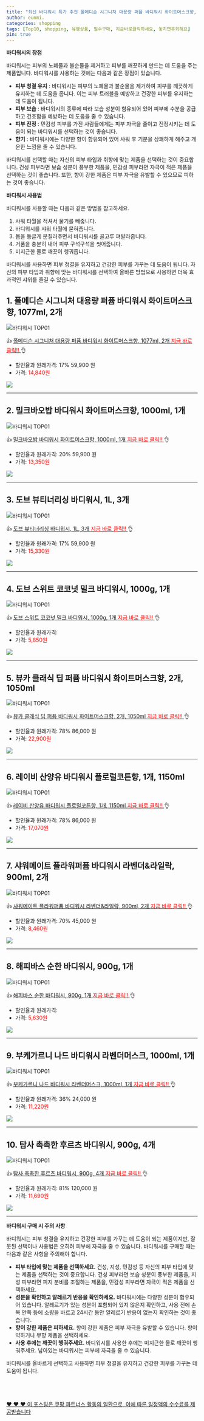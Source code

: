 ```yaml
---
title: "최신 바디워시 특가 추천 폴메디슨 시그니처 대용량 퍼퓸 바디워시 화이트머스크향, 1077ml, 2개 비교 장점"
author: eunmi.
categories: shopping
tags: [Top10, shopping, 유행상품, 필수구매, 지금바로클릭하세요, 놓치면후회해요]
pin: true
---
```

**바디워시의 장점**

바디워시는 피부의 노폐물과 불순물을 제거하고 피부를 깨끗하게 만드는 데 도움을 주는 제품입니다. 바디워시를 사용하는 것에는 다음과 같은 장점이 있습니다.

* **피부 청결 유지** : 바디워시는 피부의 노폐물과 불순물을 제거하여 피부를 깨끗하게 유지하는 데 도움을 줍니다. 이는 피부 트러블을 예방하고 건강한 피부를 유지하는 데 도움이 됩니다.
* **피부 보습** : 바디워시의 종류에 따라 보습 성분이 함유되어 있어 피부에 수분을 공급하고 건조함을 예방하는 데 도움을 줄 수 있습니다.
* **피부 진정** : 민감성 피부를 가진 사람들에게는 피부 자극을 줄이고 진정시키는 데 도움이 되는 바디워시를 선택하는 것이 좋습니다.
* **향기** : 바디워시에는 다양한 향이 함유되어 있어 샤워 후 기분을 상쾌하게 해주고 개운한 느낌을 줄 수 있습니다.

바디워시를 선택할 때는 자신의 피부 타입과 취향에 맞는 제품을 선택하는 것이 중요합니다. 건성 피부라면 보습 성분이 풍부한 제품을, 민감성 피부라면 자극이 적은 제품을 선택하는 것이 좋습니다. 또한, 향이 강한 제품은 피부 자극을 유발할 수 있으므로 피하는 것이 좋습니다.

**바디워시 사용법**

바디워시를 사용할 때는 다음과 같은 방법을 참고하세요.

1. 샤워 타월을 적셔서 물기를 빼줍니다.
2. 바디워시를 샤워 타월에 묻혀줍니다.
3. 몸을 둥글게 문질러주면서 바디워시를 골고루 펴발라줍니다.
4. 거품을 충분히 내어 피부 구석구석을 씻어줍니다.
5. 미지근한 물로 깨끗이 헹궈줍니다.

바디워시를 사용하면 피부 청결을 유지하고 건강한 피부를 가꾸는 데 도움이 됩니다. 자신의 피부 타입과 취향에 맞는 바디워시를 선택하여 올바른 방법으로 사용하면 더욱 효과적인 샤워를 즐길 수 있습니다.

   

## 1. 폴메디슨 시그니처 대용량 퍼퓸 바디워시 화이트머스크향, 1077ml, 2개

![바디워시 TOP01](https://thumbnail9.coupangcdn.com/thumbnails/remote/230x230ex/image/retail/images/968863524082504-bff629c2-6493-442d-bbb2-94c971aa058b.jpg)


👍 [폴메디슨 시그니처 대용량 퍼퓸 바디워시 화이트머스크향, 1077ml, 2개 <font color=red> 지금 바로 클릭!! </font> ](https://link.coupang.com/re/AFFSDP?lptag=AF3617701&subid=GithubCoopas&pageKey=1319773082&traceid=V0-153&itemId=18626932440&vendorItemId=70336612479) 👌 


- 할인율과 원래가격: 17%  59,900   원
- 가격: <span style='color:red'>14,840원</span>

[![](/discount_price.png)](https://link.coupang.com/re/AFFSDP?lptag=AF3617701&subid=GithubCoopas&pageKey=1319773082&traceid=V0-153&itemId=18626932440&vendorItemId=70336612479)

---


   

## 2. 밀크바오밥 바디워시 화이트머스크향, 1000ml, 1개

![바디워시 TOP01](https://thumbnail7.coupangcdn.com/thumbnails/remote/230x230ex/image/retail/images/8482837743571141-a1b150da-62d3-4ae6-8158-d6931aa7d859.jpg)


👍 [밀크바오밥 바디워시 화이트머스크향, 1000ml, 1개 <font color=red> 지금 바로 클릭!! </font> ](https://link.coupang.com/re/AFFSDP?lptag=AF3617701&subid=GithubCoopas&pageKey=181699807&traceid=V0-153&itemId=520561494&vendorItemId=85694345825) 👌 


- 할인율과 원래가격: 20%  59,900   원
- 가격: <span style='color:red'>13,350원</span>

[![](/discount_price.png)](https://link.coupang.com/re/AFFSDP?lptag=AF3617701&subid=GithubCoopas&pageKey=181699807&traceid=V0-153&itemId=520561494&vendorItemId=85694345825)

---


   

## 3. 도브 뷰티너리싱 바디워시, 1L, 3개

![바디워시 TOP01](https://thumbnail8.coupangcdn.com/thumbnails/remote/230x230ex/image/retail/images/1ac1ce79-df62-43ee-9cb6-bc584492921a431989519569915803.png)


👍 [도브 뷰티너리싱 바디워시, 1L, 3개 <font color=red> 지금 바로 클릭!! </font> ](https://link.coupang.com/re/AFFSDP?lptag=AF3617701&subid=GithubCoopas&pageKey=7038372076&traceid=V0-153&itemId=19586336216&vendorItemId=86693769960) 👌 


- 할인율과 원래가격: 17%  59,900   원
- 가격: <span style='color:red'>15,330원</span>

[![](/discount_price.png)](https://link.coupang.com/re/AFFSDP?lptag=AF3617701&subid=GithubCoopas&pageKey=7038372076&traceid=V0-153&itemId=19586336216&vendorItemId=86693769960)

---


   

## 4. 도브 스위트 코코넛 밀크 바디워시, 1000g, 1개

![바디워시 TOP01](https://thumbnail9.coupangcdn.com/thumbnails/remote/230x230ex/image/retail/images/2280805147423874-d21e7290-fbf8-498a-8ab2-4a828e180297.png)


👍 [도브 스위트 코코넛 밀크 바디워시, 1000g, 1개 <font color=red> 지금 바로 클릭!! </font> ](https://link.coupang.com/re/AFFSDP?lptag=AF3617701&subid=GithubCoopas&pageKey=7418734560&traceid=V0-153&itemId=19239284628&vendorItemId=3633486269) 👌 


- 할인율과 원래가격: 
- 가격: <span style='color:red'>5,850원</span>

[![](/discount_price.png)](https://link.coupang.com/re/AFFSDP?lptag=AF3617701&subid=GithubCoopas&pageKey=7418734560&traceid=V0-153&itemId=19239284628&vendorItemId=3633486269)

---


   

## 5. 뷰카 클래식 딥 퍼퓸 바디워시 화이트머스크향, 2개, 1050ml

![바디워시 TOP01](https://thumbnail10.coupangcdn.com/thumbnails/remote/230x230ex/image/retail/images/7299383896622575-afdb4a29-b959-41ca-af86-1228570eb5f6.jpg)


👍 [뷰카 클래식 딥 퍼퓸 바디워시 화이트머스크향, 2개, 1050ml <font color=red> 지금 바로 클릭!! </font> ](https://link.coupang.com/re/AFFSDP?lptag=AF3617701&subid=GithubCoopas&pageKey=7492429776&traceid=V0-153&itemId=19594702362&vendorItemId=86702005128) 👌 


- 할인율과 원래가격: 78%  86,000   원
- 가격: <span style='color:red'>22,900원</span>

[![](/discount_price.png)](https://link.coupang.com/re/AFFSDP?lptag=AF3617701&subid=GithubCoopas&pageKey=7492429776&traceid=V0-153&itemId=19594702362&vendorItemId=86702005128)

---


   

## 6. 레이비 산양유 바디워시 플로럴코튼향, 1개, 1150ml

![바디워시 TOP01](https://thumbnail9.coupangcdn.com/thumbnails/remote/230x230ex/image/retail/images/732731916370401-d3e27311-4c8e-4d88-8462-a691951ff4bd.jpg)


👍 [레이비 산양유 바디워시 플로럴코튼향, 1개, 1150ml <font color=red> 지금 바로 클릭!! </font> ](https://link.coupang.com/re/AFFSDP?lptag=AF3617701&subid=GithubCoopas&pageKey=7255542696&traceid=V0-153&itemId=15702623244&vendorItemId=72028780099) 👌 


- 할인율과 원래가격: 78%  86,000   원
- 가격: <span style='color:red'>17,070원</span>

[![](/discount_price.png)](https://link.coupang.com/re/AFFSDP?lptag=AF3617701&subid=GithubCoopas&pageKey=7255542696&traceid=V0-153&itemId=15702623244&vendorItemId=72028780099)

---


   

## 7. 샤워메이트 플라워퍼퓸 바디워시 라벤더&라일락, 900ml, 2개

![바디워시 TOP01](https://thumbnail10.coupangcdn.com/thumbnails/remote/230x230ex/image/retail/images/539315443401621-2f689327-a4b0-42d0-8132-eee0a10c1b96.jpg)


👍 [샤워메이트 플라워퍼퓸 바디워시 라벤더&라일락, 900ml, 2개 <font color=red> 지금 바로 클릭!! </font> ](https://link.coupang.com/re/AFFSDP?lptag=AF3617701&subid=GithubCoopas&pageKey=189612770&traceid=V0-153&itemId=276090414&vendorItemId=3003090998) 👌 


- 할인율과 원래가격: 70%  45,000   원
- 가격: <span style='color:red'>8,460원</span>

[![](/discount_price.png)](https://link.coupang.com/re/AFFSDP?lptag=AF3617701&subid=GithubCoopas&pageKey=189612770&traceid=V0-153&itemId=276090414&vendorItemId=3003090998)

---


   

## 8. 해피바스 순한 바디워시, 900g, 1개

![바디워시 TOP01](https://thumbnail8.coupangcdn.com/thumbnails/remote/230x230ex/image/retail/images/2022/12/27/11/9/3b9a74d5-9d5e-4e58-8213-f78559cf7b58.jpg)


👍 [해피바스 순한 바디워시, 900g, 1개 <font color=red> 지금 바로 클릭!! </font> ](https://link.coupang.com/re/AFFSDP?lptag=AF3617701&subid=GithubCoopas&pageKey=7025121793&traceid=V0-153&itemId=17317412031&vendorItemId=84488173876) 👌 


- 할인율과 원래가격: 
- 가격: <span style='color:red'>5,630원</span>

[![](/discount_price.png)](https://link.coupang.com/re/AFFSDP?lptag=AF3617701&subid=GithubCoopas&pageKey=7025121793&traceid=V0-153&itemId=17317412031&vendorItemId=84488173876)

---


   

## 9. 부케가르니 나드 바디워시 라벤더머스크, 1000ml, 1개

![바디워시 TOP01](https://thumbnail6.coupangcdn.com/thumbnails/remote/230x230ex/image/retail/images/7896660366698263-2f4e3699-3cf6-45d2-abf7-c3537b6a7506.png)


👍 [부케가르니 나드 바디워시 라벤더머스크, 1000ml, 1개 <font color=red> 지금 바로 클릭!! </font> ](https://link.coupang.com/re/AFFSDP?lptag=AF3617701&subid=GithubCoopas&pageKey=6540561327&traceid=V0-153&itemId=14560296036&vendorItemId=4851138321) 👌 


- 할인율과 원래가격: 36%  24,000   원
- 가격: <span style='color:red'>11,220원</span>

[![](/discount_price.png)](https://link.coupang.com/re/AFFSDP?lptag=AF3617701&subid=GithubCoopas&pageKey=6540561327&traceid=V0-153&itemId=14560296036&vendorItemId=4851138321)

---


   

## 10. 탐사 촉촉한 후르츠 바디워시, 900g, 4개

![바디워시 TOP01](https://thumbnail10.coupangcdn.com/thumbnails/remote/230x230ex/image/retail/images/4400398354872490-9cbd5a0e-f217-4f7f-80f4-2b5e778582fb.jpg)


👍 [탐사 촉촉한 후르츠 바디워시, 900g, 4개 <font color=red> 지금 바로 클릭!! </font> ](https://link.coupang.com/re/AFFSDP?lptag=AF3617701&subid=GithubCoopas&pageKey=1987695773&traceid=V0-153&itemId=3381958516&vendorItemId=71368611459) 👌 


- 할인율과 원래가격: 81%  120,000   원
- 가격: <span style='color:red'>11,690원</span>

[![](/discount_price.png)](https://link.coupang.com/re/AFFSDP?lptag=AF3617701&subid=GithubCoopas&pageKey=1987695773&traceid=V0-153&itemId=3381958516&vendorItemId=71368611459)

---
**바디워시 구매 시 주의 사항**

바디워시는 피부 청결을 유지하고 건강한 피부를 가꾸는 데 도움이 되는 제품이지만, 잘못된 선택이나 사용법은 오히려 피부에 자극을 줄 수 있습니다. 바디워시를 구매할 때는 다음과 같은 사항을 주의해야 합니다.

* **피부 타입에 맞는 제품을 선택하세요.** 건성, 지성, 민감성 등 자신의 피부 타입에 맞는 제품을 선택하는 것이 중요합니다. 건성 피부라면 보습 성분이 풍부한 제품을, 지성 피부라면 피지 분비를 조절하는 제품을, 민감성 피부라면 자극이 적은 제품을 선택하세요.
* **성분을 확인하고 알레르기 반응을 확인하세요.** 바디워시에는 다양한 성분이 함유되어 있습니다. 알레르기가 있는 성분이 포함되어 있지 않은지 확인하고, 사용 전에 손목 안쪽 등에 소량을 바르고 24시간 동안 알레르기 반응이 없는지 확인하는 것이 좋습니다.
* **향이 강한 제품은 피하세요.** 향이 강한 제품은 피부 자극을 유발할 수 있습니다. 향이 약하거나 무향 제품을 선택하세요.
* **사용 후에는 깨끗이 헹궈주세요.** 바디워시를 사용한 후에는 미지근한 물로 깨끗이 헹궈주세요. 남아있는 바디워시는 피부에 자극을 줄 수 있습니다.

바디워시를 올바르게 선택하고 사용하면 피부 청결을 유지하고 건강한 피부를 가꾸는 데 도움이 됩니다.<br><br><br><br><br> [ ❤ ❤ ❤ 이 포스팅은 쿠팡 파트너스 활동의 일환으로, 이에 따른 일정액의 수수료를 제공받습니다](https://link.coupang.com/a/bcEFyh)